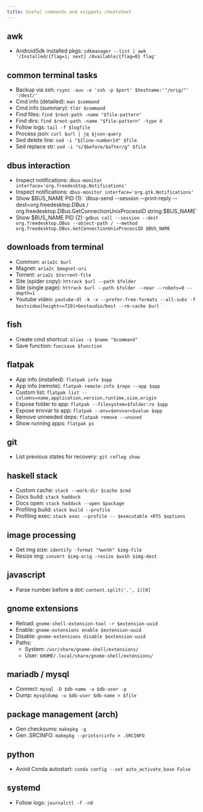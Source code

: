 ```yaml
---
title: Useful commands and snippets cheatsheet
---
```


## awk

- AndroidSdk installed pkgs: `sdkmanager --list | awk '/Installed/{flag=1; next} /Available/{flag=0} flag'`

## common terminal tasks

- Backup via ssh: `rsync -auv -e 'ssh -p $port' $hostname:'"/orig/"' '/dest/'`
- Cmd info (detailed): `man $command`
- Cmd info (summary): `tldr $command`
- Find files: `find $root-path -name "$file-pattern"`
- Find dirs: `find $root-path -name "$file-pattern" -type d`
- Follow logs: `tail -f $logfile`
- Process json: `curl $url | jq $json-query`
- Sed delete line: `sed -i "${line-number}d" $file`
- Sed replace str: `sed -i "s/$before/$after/g" $file`

## dbus interaction

- Inspect notifications: `dbus-monitor interface='org.freedesktop.Notifications'`
- Inspect notifications: `dbus-monitor interface='org.gtk.Notifications'`
- Show $BUS_NAME PID (1): `dbus-send --session --print-reply --dest=org.freedesktop.DBus / org.freedesktop.DBus.GetConnectionUnixProcessID string:$BUS_NAME`
- Show $BUS_NAME PID (2): `gdbus call --session --dest org.freedesktop.DBus --object-path / --method org.freedesktop.DBus.GetConnectionUnixProcessID $BUS_NAME`

## downloads from terminal

- Common: `aria2c $url`
- Magnet: `aria2c $magnet-uri`
- Torrent: `aria2c $torrent-file`
- Site (spider copy): `httrack $url --path $folder`
- Site (single page): `httrack $url --path $folder --near --robots=0 --depth=1`
- Youtube video: `youtube-dl -k -x --prefer-free-formats --all-subs -f bestvideo[height<=720]+bestaudio/best --rm-cache $url`
`

## fish

- Create cmd shortcut: `alias -s $name "$command"`
- Save function: `funcsave $function`

## flatpak

- App info (installed): `flatpak info $app`
- App info (remote): `flatpak remote-info $repo --app $app`
- Custom list: `flatpak list --columns=name,application,version,runtime,size,origin`
- Expose folder to app: `flatpak --filesystem=$folder:ro $app`
- Expose envvar to app: `flatpak --env=$envvar=$value $app`
- Remove unneeded deps: `flatpak remove --unused`
- Show running apps: `flatpak ps`

## git

- List previous states for recovery: `git reflog show`

## haskell stack

- Custom cache: `stack --work-dir $cache $cmd`
- Docs build: `stack haddock`
- Docs open: `stack haddock --open $package`
- Profiling build: `stack build --profile`
- Profiling exec: `stack exec --profile -- $executable +RTS $options`

## image processing

- Get img size: `identify -format "%wx%h" $img-file`
- Resize img: `convert $img-orig -resize $wx$h $img-dest`

## javascript

- Parse number before a dot: `content.split('.', 1)[0]`

## gnome extensions

- Reload: `gnome-shell-extension-tool -r $extension-uuid`
- Enable: `gnome-extensions enable $extension-uuid`
- Disable:  `gnome-extensions disable $extension-uuid`
- Paths:
  - System: `/usr/share/gnome-shell/extensions/`
  - User: `$HOME/.local/share/gnome-shell/extensions/`

## mariadb / mysql

- Connect: `mysql -D $db-name -u $db-user -p`
- Dump: `mysqldump -u $db-user $db-name > $file`

## package management (arch)

- Gen checksums: `makepkg -g`
- Gen .SRCINFO: `makepkg --printsrcinfo > .SRCINFO`

## python

- Avoid Conda autostart: `conda config --set auto_activate_base False`

## systemd

- Follow logs: `journalctl -f -n0`
